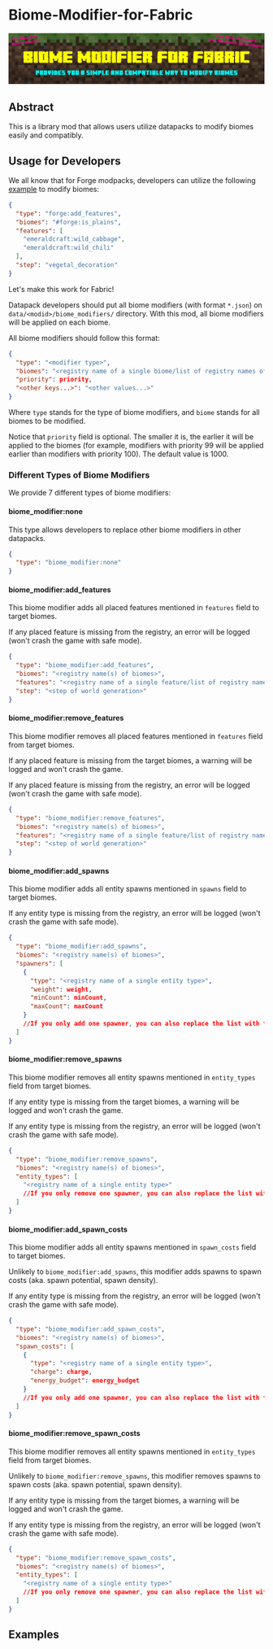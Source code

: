 # Biome-Modifier-for-Fabric

![Banner](assets/banner.png)

## Abstract

This is a library mod that allows users utilize datapacks to modify biomes easily and compatibly.

## Usage for Developers

We all know that for Forge modpacks, developers can utilize the following [example](https://github.com/Viola-Siemens/EmeraldCraftMod/blob/Forge-1.20.1_9.1.X/src/main/resources/data/emeraldcraft/forge/biome_modifier/ec_wild_crops.json) to modify biomes:

```json
{
  "type": "forge:add_features",
  "biomes": "#forge:is_plains",
  "features": [
    "emeraldcraft:wild_cabbage",
    "emeraldcraft:wild_chili"
  ],
  "step": "vegetal_decoration"
}
```

Let's make this work for Fabric!

Datapack developers should put all biome modifiers (with format `*.json`) on `data/<modid>/biome_modifiers/` directory. With this mod, all biome modifiers will be applied on each biome.

All biome modifiers should follow this format:

```json
{
  "type": "<modifier type>",
  "biomes": "<registry name of a single biome/list of registry names of biomes/a tag of biomes>",
  "priority": priority,
  "<other keys...>": "<other values...>"
}
```

Where `type` stands for the type of biome modifiers, and `biome` stands for all biomes to be modified.

Notice that `priority` field is optional. The smaller it is, the earlier it will be applied to the biomes (for example, modifiers with priority 99 will be applied earlier than modifiers with priority 100). The default value is 1000.

### Different Types of Biome Modifiers

We provide 7 different types of biome modifiers:

#### biome_modifier:none

This type allows developers to replace other biome modifiers in other datapacks.

```json
{
  "type": "biome_modifier:none"
}
```

#### biome_modifier:add_features

This biome modifier adds all placed features mentioned in `features` field to target biomes.

If any placed feature is missing from the registry, an error will be logged (won't crash the game with safe mode).

```json
{
  "type": "biome_modifier:add_features",
  "biomes": "<registry name(s) of biomes>",
  "features": "<registry name of a single feature/list of registry names of features>",
  "step": "<step of world generation>"
}
```

#### biome_modifier:remove_features

This biome modifier removes all placed features mentioned in `features` field from target biomes.

If any placed feature is missing from the target biomes, a warning will be logged and won't crash the game.

If any placed feature is missing from the registry, an error will be logged (won't crash the game with safe mode).

```json
{
  "type": "biome_modifier:remove_features",
  "biomes": "<registry name(s) of biomes>",
  "features": "<registry name of a single feature/list of registry names of features>",
  "step": "<step of world generation>"
}
```

#### biome_modifier:add_spawns

This biome modifier adds all entity spawns mentioned in `spawns` field to target biomes.

If any entity type is missing from the registry, an error will be logged (won't crash the game with safe mode).

```json
{
  "type": "biome_modifier:add_spawns",
  "biomes": "<registry name(s) of biomes>",
  "spawners": [
    {
      "type": "<registry name of a single entity type>",
      "weight": weight,
      "minCount": minCount,
      "maxCount": maxCount
    }
    //If you only add one spawner, you can also replace the list with the only object.
  ]
}
```

#### biome_modifier:remove_spawns

This biome modifier removes all entity spawns mentioned in `entity_types` field from target biomes.

If any entity type is missing from the target biomes, a warning will be logged and won't crash the game.

If any entity type is missing from the registry, an error will be logged (won't crash the game with safe mode).

```json
{
  "type": "biome_modifier:remove_spawns",
  "biomes": "<registry name(s) of biomes>",
  "entity_types": [
    "<registry name of a single entity type>"
    //If you only remove one spawner, you can also replace the list with the only string.
  ]
}
```

#### biome_modifier:add_spawn_costs

This biome modifier adds all entity spawns mentioned in `spawn_costs` field to target biomes.

Unlikely to `biome_modifier:add_spawns`, this modifier adds spawns to spawn costs (aka. spawn potential, spawn density).

If any entity type is missing from the registry, an error will be logged (won't crash the game with safe mode).

```json
{
  "type": "biome_modifier:add_spawn_costs",
  "biomes": "<registry name(s) of biomes>",
  "spawn_costs": [
    {
      "type": "<registry name of a single entity type>",
      "charge": charge,
      "energy_budget": energy_budget
    }
    //If you only add one spawner, you can also replace the list with the only object.
  ]
}
```

#### biome_modifier:remove_spawn_costs

This biome modifier removes all entity spawns mentioned in `entity_types` field from target biomes.

Unlikely to `biome_modifier:remove_spawns`, this modifier removes spawns to spawn costs (aka. spawn potential, spawn density).

If any entity type is missing from the target biomes, a warning will be logged and won't crash the game.

If any entity type is missing from the registry, an error will be logged (won't crash the game with safe mode).

```json
{
  "type": "biome_modifier:remove_spawn_costs",
  "biomes": "<registry name(s) of biomes>",
  "entity_types": [
    "<registry name of a single entity type>"
    //If you only remove one spawner, you can also replace the list with the only string.
  ]
}
```

## Examples

